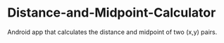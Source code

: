 # Distance-and-Midpoint-Calculator
Android app that calculates the distance and midpoint of two (x,y) pairs.
